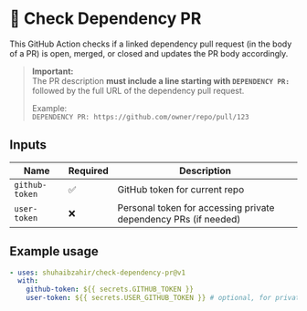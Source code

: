 # 🔗 Check Dependency PR

This GitHub Action checks if a linked dependency pull request (in the body of a PR) is open, merged, or closed and updates the PR body accordingly.

> **Important:**  
> The PR description **must include a line starting with `DEPENDENCY PR:`** followed by the full URL of the dependency pull request.  
>  
> Example:  
> `DEPENDENCY PR: https://github.com/owner/repo/pull/123`

## Inputs

| Name           | Required | Description                                       |
|----------------|----------|-------------------------------------------------|
| `github-token` | ✅       | GitHub token for current repo                    |
| `user-token`   | ❌       | Personal token for accessing private dependency PRs (if needed) |

## Example usage

```yaml
- uses: shuhaibzahir/check-dependency-pr@v1
  with:
    github-token: ${{ secrets.GITHUB_TOKEN }}
    user-token: ${{ secrets.USER_GITHUB_TOKEN }} # optional, for private repos
